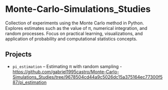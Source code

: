 # Monte-Carlo-Simulations_Studies
Collection of experiments using the Monte Carlo method in Python. Explores estimates such as the value of π, numerical integration, and random processes. Focus on practical learning, visualizations, and application of probability and computational statistics concepts.

## Projects
- `pi_estimation` – Estimating π with random sampling - https://github.com/gabriel1995castro/Monte-Carlo-Simulations_Studies/tree/9678504cd44a9c5026dc15a375164ec77300f587/pi_estimation
  

